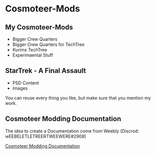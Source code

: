 # Cosmoteer-Mods

## My Cosmoteer-Mods

- Bigger Crew Quarters
- Bigger Crew Quarters for TechTree
- Kurims TechTree
- Experimaental Stuff

## StarTrek - A Final Assault

- PSD Content
- Images

You can reuse every thing you like, but make sure that you mention my work.

## Cosmoteer Modding Documentation

The idea to create a Documentation come from Weebly (Discrod: wEEBELETLETREERTWEEWERE#2908)

[Cosmoteer Modding Documentation](https://bs.kurim.de/books/cosmoteer-modding-documentation)
